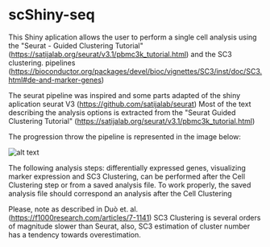 # scShiny-seq

This Shiny aplication allows the user to perform a single cell analysis using the "Seurat - Guided Clustering Tutorial" (https://satijalab.org/seurat/v3.1/pbmc3k_tutorial.html) and the SC3 clustering. pipelines (https://bioconductor.org/packages/devel/bioc/vignettes/SC3/inst/doc/SC3.html#de-and-marker-genes)

The seurat pipeline was inspired and some parts adapted of the shiny aplication seurat V3 (https://github.com/satijalab/seurat)
Most of the text describing the analysis options is extracted from the "Seurat Guided Clustering Tutorial" (https://satijalab.org/seurat/v3.1/pbmc3k_tutorial.html)

The progression throw the pipeline is represented in the image below:

![alt text](https://github.com/RogerCubi/scShiny-seq/tree/version2/www/Pipeline.png?raw=true)

The following analysis steps: differentially expressed genes, visualizing marker expression and SC3 Clustering, can be performed after the Cell Clustering step or from a saved analysis file. To work properly, the saved analysis file should correspond an analysis after the Cell Clustering

Please, note as described in Duò et. al. (https://f1000research.com/articles/7-1141) SC3 Clustering is several orders of magnitude slower than Seurat, also, SC3 estimation of cluster number has a tendency towards overestimation.


